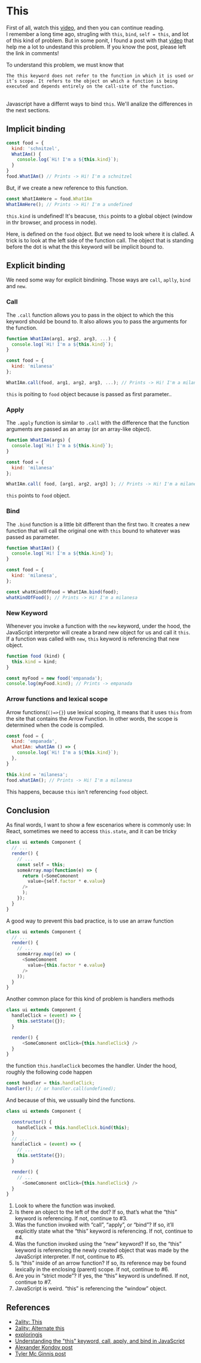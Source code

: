 # This

First of all, watch this [video](https://youtu.be/_NNYI8VbFyY), and then you can continue reading.\
I remember a long time ago, strugling with `this`, `bind`, `self = this`, and lot of this kind of problem. But in some ponit, I found a post with that [video](https://youtu.be/_NNYI8VbFyY) that help me a lot to undestand this problem. If you know the post, please left the link in comments!

To understand this problem, we must know that
```
The this keyword does not refer to the function in which it is used or it’s scope. It refers to the object on which a function is being executed and depends entirely on the call-site of the function.
```
\
Javascript have a differnt ways to bind `this`. We'll analize the differences in the next sections.

## Implicit binding

```javascript
const food = {
  kind: 'schnitzel',
  WhatIAm() {
    console.log(`Hi! I'm a ${this.kind}`);
  }
}
food.WhatIAm() // Prints -> Hi! I'm a schnitzel
```

But, if we create a new reference to this function.

```javascript
const WhatIAmHere = food.WhatIAm
WhatIAmHere(); // Prints -> Hi! I'm a undefined
```
`this.kind` is undefined! It's beacuse, `this` points to a global object (window in thr browser, and process in node).

Here, is defined on the `food` object. But we need to look where it is clalled.  A trick is to look at the left side of the function call. The object that is standing before the dot is what the this keyword will be implicit bound to.

## Explicit binding

We need some way for explicit bindining. Those ways are `call`, `aplly`,  `bind` and `new`.

### Call

The `.call` function allows you to pass in the object to which the this keyword should be bound to. It also allows you to pass the arguments for the function.

```javascript
function WhatIAm(arg1, arg2, arg3, ...) {
  console.log(`Hi! I'm a ${this.kind}`);
}

const food = {
  kind: 'milanesa'
};

WhatIAm.call(food, arg1, arg2, arg3, ...); // Prints -> Hi! I'm a milanesa
```
`this` is poiting to `food` object because is passed as first parameter..

### Apply

The `.apply` function is similar to `.call` with the difference that the function arguments are passed as an array (or an array-like object).

```javascript
function WhatIAm(args) {
  console.log(`Hi! I'm a ${this.kind}`);
}

const food = {
  kind: 'milanesa'
};

WhatIAm.call( food, [arg1, arg2, arg3] ); // Prints -> Hi! I'm a milanesa
```
`this` points to `food` object.

### Bind 

The `.bind` function is a little bit different than the first two. It creates a new function that will call the original one with `this` bound to whatever was passed as parameter.

```javascript
function WhatIAm() {
  console.log(`Hi! I'm a ${this.kind}`);
}

const food = {
  kind: 'milanesa',
};

const whatKindOfFood = WhatIAm.bind(food);
whatKindOfFood(); // Prints -> Hi! I'm a milanesa
```

### New Keyword

Whenever you invoke a function with the `new` keyword, under the hood, the JavaScript interpretor will create a brand new object for us and call it `this`. If a function was called with `new`, `this` keyword is referencing that new object.

```javascript
function food (kind) {
  this.kind = kind;
}

const myFood = new food('empanada');
console.log(myFood.kind); // Prints -> empanada
```

### Arrow functions and lexical scope

Arrow functions(`()=>{}`) use lexical scoping, it means that it uses `this` from the site that contains the Arrow Function. In other words, the scope is determined when the code is compiled.

```javascript
const food = {
  kind: 'empanada',
  whatIAm: whatIAm () => {
    console.log(`Hi! I'm a ${this.kind}`);
  },
}

this.kind = 'milanesa';
food.whatIAm(); // Prints -> Hi! I'm a milanesa
```
This happens, because `this` isn't referencing `food` object. 

## Conclusion

As final words, I want to show a few escenarios where is commonly use:
In React, sometimes we need to access `this.state`, and it can be tricky

```javascript
class ui extends Component {
  // ...
  render() {
    // ...
    const self = this;
    someArray.map(function(e) => {
      return (<SomeComonent 
        value={self.factor * e.value}
      />
      );
    });
  }
}
```
A good way to prevent this bad practice, is to use an arraw function
```javascript
class ui extends Component {
  // ...
  render() {
    // ...
    someArray.map((e) => (
      <SomeComonent 
        value={this.factor * e.value}
      />
    ));
  }
}
```
Another common place for this kind of problem is handlers methods

```javascript
class ui extends Component {
  handleClick = (event) => {
    this.setState({});
  }

  render() {
      <SomeComonent onClick={this.handleClick} />
  }
}
```
the function `this.handleClick` becomes the handler. Under the hood, roughly the following code happen

```javascript
const handler = this.handleClick;
handler(); // or handler.call(undefined);
```
And because of this, we ussually bind the functions.

```javascript
class ui extends Component {

  constructor() {
    handleClick = this.handleClick.bind(this);
  }
  // ...
  handleClick = (event) => {
    // ... 
    this.setState({});
  }

  render() {
    // ...
      <SomeComonent onClick={this.handleClick} />
  }
}
```

1. Look to where the function was invoked.
2. Is there an object to the left of the dot? If so, that’s what the “this” keyword is referencing. If not, continue to #3.
3. Was the function invoked with “call”, “apply”, or “bind”? If so, it’ll explicitly state what the “this” keyword is referencing. If not, continue to #4.
4. Was the function invoked using the “new” keyword? If so, the “this” keyword is referencing the newly created object that was made by the JavaScript interpreter. If not, continue to #5.
5. Is “this” inside of an arrow function? If so, its reference may be found lexically in the enclosing (parent) scope. If not, continue to #6.
6. Are you in “strict mode”? If yes, the “this” keyword is undefined. If not, continue to #7.
7. JavaScript is weird. “this” is referencing the “window” object.

## References
* [2ality: This](http://2ality.com/2014/05/this.html)
* [2ality: Alternate this](http://2ality.com/2017/12/alternate-this.html)
* [exploringjs](http://exploringjs.com/es6/ch_callables.html)
* [Understanding the "this" keyword, call, apply, and bind in JavaScript](https://tylermcginnis.com/this-keyword-call-apply-bind-javascript/)
* [Alexander Kondov post](https://hackernoon.com/understanding-javascript-the-this-keyword-4de325d77f68)
* [Tyler Mc Ginnis post](https://tylermcginnis.com/this-keyword-call-apply-bind-javascript/)